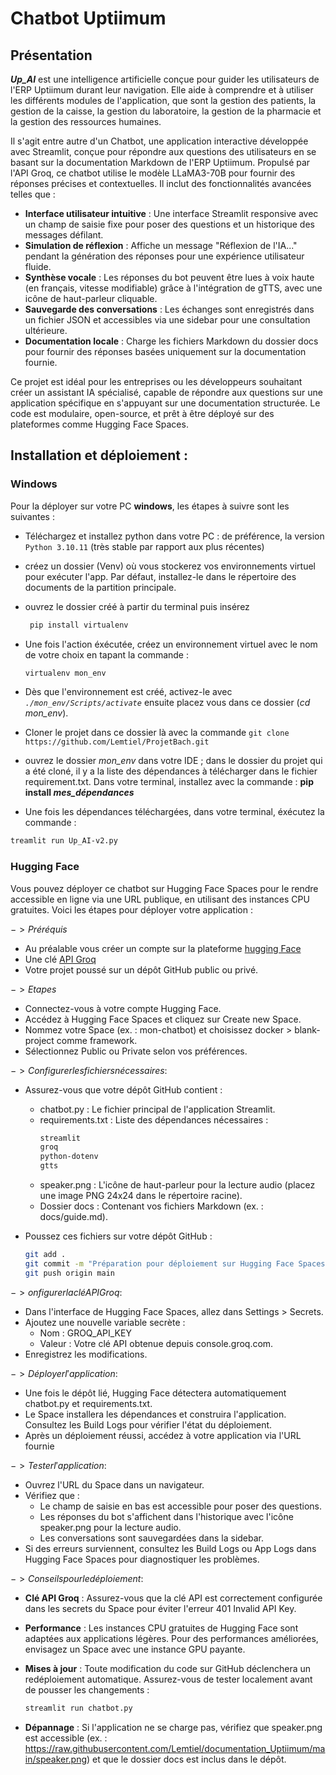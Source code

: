 # Chatbot Uptiimum

## Présentation
***Up_AI*** est une intelligence artificielle conçue pour guider les utilisateurs de l'ERP Uptiimum durant leur navigation. Elle aide à comprendre et à utiliser les différents modules de l'application, que sont la gestion des patients, la gestion de la caisse, la gestion du laboratoire, la gestion de la pharmacie et la gestion des ressources humaines.

Il s'agit entre autre d'un Chatbot, une application interactive développée avec Streamlit, conçue pour répondre aux questions des utilisateurs en se basant sur la documentation Markdown de l'ERP Uptiimum. Propulsé par l'API Groq, ce chatbot utilise le modèle LLaMA3-70B pour fournir des réponses précises et contextuelles. Il inclut des fonctionnalités avancées telles que :

- **Interface utilisateur intuitive** : Une interface Streamlit responsive avec un champ de saisie fixe pour poser des questions et un historique des messages défilant.
- **Simulation de réflexion** : Affiche un message "Réflexion de l'IA..." pendant la génération des réponses pour une expérience utilisateur fluide.
- **Synthèse vocale** : Les réponses du bot peuvent être lues à voix haute (en français, vitesse modifiable) grâce à l'intégration de gTTS, avec une icône de haut-parleur cliquable.
- **Sauvegarde des conversations** : Les échanges sont enregistrés dans un fichier JSON et accessibles via une sidebar pour une consultation ultérieure.
- **Documentation locale** : Charge les fichiers Markdown du dossier docs pour fournir des réponses basées uniquement sur la documentation fournie.

Ce projet est idéal pour les entreprises ou les développeurs souhaitant créer un assistant IA spécialisé, capable de répondre aux questions sur une application spécifique en s'appuyant sur une documentation structurée. Le code est modulaire, open-source, et prêt à être déployé sur des plateformes comme Hugging Face Spaces.


## Installation et déploiement :

### Windows
Pour la déployer sur votre PC **windows**, les étapes à suivre sont les suivantes :

- Téléchargez et installez python dans votre PC : de préférence, la version `Python 3.10.11` (très stable par rapport aux plus récentes)

- créez un dossier (Venv) où vous stockerez vos environnements virtuel pour exécuter l'app. Par défaut, installez-le dans le répertoire des documents de la partition principale.

- ouvrez le dossier créé à partir du terminal puis insérez
  ```bash
   pip install virtualenv
  ```

- Une fois l'action éxécutée, créez un environnement virtuel avec le nom de votre choix en tapant la commande :
  ``` bash
  virtualenv mon_env
  ```

- Dès que l'environnement est créé, activez-le avec *``./mon_env/Scripts/activate``* ensuite placez vous dans ce dossier (*cd mon_env*).

- Cloner le projet dans ce dossier là avec la commande `git clone https://github.com/Lemtiel/ProjetBach.git`

- ouvrez le dossier *mon_env* dans votre IDE ; dans le dossier du projet qui a été cloné, il y a la liste des dépendances à télécharger dans le fichier requirement.txt. Dans votre terminal, installez avec la commande : **pip install *mes_dépendances***

- Une fois les dépendances téléchargées, dans votre terminal, éxécutez la commande :


```bash
treamlit run Up_AI-v2.py
```


### Hugging Face

Vous pouvez déployer ce chatbot sur Hugging Face Spaces pour le rendre accessible en ligne via une URL publique, en utilisant des instances CPU gratuites. Voici les étapes pour déployer votre application :

$-> Préréquis$
- Au préalable vous créer un compte sur la plateforme [hugging Face](https://huggingface.co)
- Une clé [API Groq](https://groq.com)
- Votre projet poussé sur un dépôt GitHub public ou privé.

$-> Etapes$
- Connectez-vous à votre compte Hugging Face.
- Accédez à Hugging Face Spaces et cliquez sur Create new Space.
- Nommez votre Space (ex. : mon-chatbot) et choisissez docker > blank-project comme framework.
- Sélectionnez Public ou Private selon vos préférences.

$-> Configurer les fichiers nécessaires :$
- Assurez-vous que votre dépôt GitHub contient :
  - chatbot.py : Le fichier principal de l'application Streamlit.
  - requirements.txt : Liste des dépendances nécessaires :
    ```bash 
    streamlit
    groq
    python-dotenv
    gtts
    ```
  - speaker.png : L'icône de haut-parleur pour la lecture audio (placez une image PNG 24x24 dans le répertoire racine).
  - Dossier docs : Contenant vos fichiers Markdown (ex. : docs/guide.md).

- Poussez ces fichiers sur votre dépôt GitHub :
    ```bash
    git add .
    git commit -m "Préparation pour déploiement sur Hugging Face Spaces"
    git push origin main
    ```
$-> onfigurer la clé API Groq :$
- Dans l'interface de Hugging Face Spaces, allez dans Settings > Secrets.
- Ajoutez une nouvelle variable secrète :
    - Nom : GROQ_API_KEY
    - Valeur : Votre clé API obtenue depuis console.groq.com.
- Enregistrez les modifications.

$-> Déployer l'application :$
- Une fois le dépôt lié, Hugging Face détectera automatiquement chatbot.py et requirements.txt.
- Le Space installera les dépendances et construira l'application. Consultez les Build Logs pour vérifier l'état du déploiement.
- Après un déploiement réussi, accédez à votre application via l'URL fournie

$-> Tester l'application :$
- Ouvrez l'URL du Space dans un navigateur.
- Vérifiez que :
  - Le champ de saisie en bas est accessible pour poser des questions.
  - Les réponses du bot s'affichent dans l'historique avec l'icône speaker.png pour la lecture audio.
  - Les conversations sont sauvegardées dans la sidebar.
- Si des erreurs surviennent, consultez les Build Logs ou App Logs dans Hugging Face Spaces pour diagnostiquer les problèmes.

$-> Conseils pour le déploiement :$
- **Clé API Groq** : Assurez-vous que la clé API est correctement configurée dans les secrets du Space pour éviter l'erreur 401 Invalid API Key.
- **Performance** : Les instances CPU gratuites de Hugging Face sont adaptées aux applications légères. Pour des performances améliorées, envisagez un Space avec une instance GPU payante.
- **Mises à jour** : Toute modification du code sur GitHub déclenchera un redéploiement automatique. Assurez-vous de tester localement avant de pousser les changements :
  
    ```bash
    streamlit run chatbot.py
    ```
    
- **Dépannage** : Si l'application ne se charge pas, vérifiez que speaker.png est accessible (ex. : https://raw.githubusercontent.com/Lemtiel/documentation_Uptiimum/main/speaker.png) et que le dossier docs est inclus dans le dépôt.
